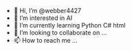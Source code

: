 - 👋 Hi, I’m @webber4427
- 👀 I’m interested in AI
- 🌱 I’m currently learning Python C# html
- 💞️ I’m looking to collaborate on ...
- 📫 How to reach me ...

<!---
webber4427/webber4427 is a ✨ special ✨ repository because its `README.md` (this file) appears on your GitHub profile.
You can click the Preview link to take a look at your changes.
--->
